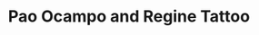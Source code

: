---
title: "Pao Ocampo and Regine Tattoo"
url: /pag-asa/pao-ocampo-and-regine-tattoo/
shop: Tattoo
---